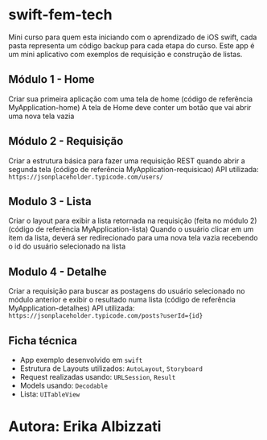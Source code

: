 # swift-fem-tech

Mini curso para quem esta iniciando com o aprendizado de iOS swift, cada pasta representa um código backup para cada etapa do curso. Este app é um mini aplicativo com exemplos de requisição e construção de listas.


## Módulo 1 - Home
Criar sua primeira aplicação com uma tela de home (código de referência MyApplication-home) A tela de Home deve conter um botão que vai abrir uma nova tela vazia


## Módulo 2 - Requisição
Criar a estrutura básica para fazer uma requisição REST quando abrir a segunda tela (código de referência MyApplication-requisicao) API utilizada: `https://jsonplaceholder.typicode.com/users/`


## Modulo 3 - Lista
Criar o layout para exibir a lista retornada na requisição (feita no módulo 2) (código de referência MyApplication-lista) Quando o usuário clicar em um item da lista, deverá ser redirecionado para uma nova tela vazia recebendo o id do usuário selecionado na lista

## Modulo 4 - Detalhe
Criar a requisição para buscar as postagens do usuário selecionado no módulo anterior e exibir o resultado numa lista (código de referência MyApplication-detalhes) API utilizada: `https://jsonplaceholder.typicode.com/posts?userId={id}`

## Ficha técnica
- App exemplo desenvolvido em `swift`
- Estrutura de Layouts utilizados: `AutoLayout`, `Storyboard`
- Request realizadas usando: `URLSession`, `Result` 
- Models usando: `Decodable`
- Lista: `UITableView`

# Autora: Erika Albizzati
